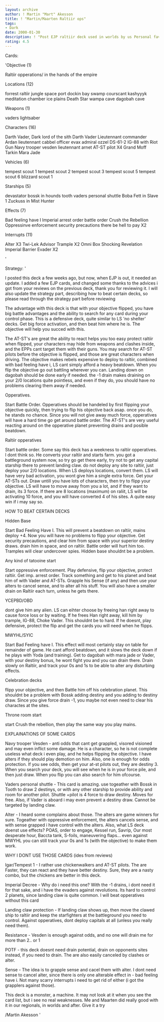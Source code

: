 ```yaml
---
layout: archive
author: ! Martin "Mart" Akesson
title: ! "Martin/Maarten Raltiir ops"
tags:
- Dark
date: 2000-01-30
description: ! "Post EJP raltiir deck used in worlds by us Personal favourite."
rating: 4.5
---
```

Cards: 

'Objective (1)

Raltiir opperations/ in the hands of the empire

Locations (12)

forrest
raltiir
jungle
space port dockin bay
swamp
courscant
kashyyyk
meditation chamber
ice plains
Death Star
wampa cave
dagobah cave

Weapons (1)

vaders lightsaber

Characters (16)

Darth Vader, Dark lord of the sith
Darth Vader
Lieutennant commander Ardan
lieutennant cabbel
officer evax
admiral ozzel
DS-61-2
IG-88 with Riot Gun
Navy trooper vesden
lieutennant arnet
AT-ST pilot X4
Grand Moff Tarkin
Mara Jade

Vehicles (6)

tempest scout 1
tempest scout 2
tempest scout 3
tempest scout 5
tempest scout 6
blizzard scout 1

Starships (5)

devastator
bossk in hounds tooth
vaders personal shuttle
Boba Fett in Slave 1
Zuckuss in Mist Hunter

Effects (7)

Bad feeling have I
Imperial arrest order
battle order
Crush the Rebellion
Oppressinve enforcement
security precautions
there be hell to pay X2

Interrupts (11)

Alter X3
Twi-Lek Advisor
Trample X2
Omni Box
Shocking Revelation
Imperial Barrier
Evader X2


'

Strategy: '

I posted this deck a few weeks ago, but now, when EJP is out, it needed an update. I added a few EJP cards, and changed some thanks to the advices i got from your reviews on the previous deck, thank you for reviewing it. I will also update the strategy part, describing how to beat certain decks, so please read through the strategy part before reviewing

The advantage with this deck is that with your objective flipped, you have big battle advantages and the ability to search for any card during your control phase. This is a defensive deck, quite similar to LS 'no shelter' decks. Get big force activation, and then beat him where he is. The objective will help you succed with this.

The AT-ST's are great the ability to react helps you too easy protect raltiir when flipped, your characters may hide from weapons and clashes inside, and the EPPs cant target them with their guns. You may search for AT-ST pilots before the objective is flipped, and those are great characters when driving. The objective makes rebels expensive to deploy to raltiir, combined with bad feeling have i, LS cant simply afford a heavy beatdown. When you flip the objective go out battling wherever you can. Landing down on dagobah should be done early if needed. the -1 drain makes draining on your 2/0 locations quite pointless, and even if they do, you should have no problems clearing them away if needed.

Opperatives.

Start Battle Order. Opperatives should be handeled by first flipping your objective quickly, then trying to flip his objective back asap. once you do, he stands no chance. Since you will not give away much force, opperatives will have a hard time go get around battle order. The AT-ST's are very useful reacting around on the opperative planet preventing drains and posible beatdown.

Raltiir opperatives

Start battle order. Some say this deck has a weekness to raltiir opperatives. I dont think so. He converts your raltiir and starts farm. you got a battleground system now, so try go get there early, try not to get any capital starship there to prevent landing claw. do not deploy any site to raltiir, just deploy your 2/0 locations. When LS deploys locations, convert them. LS will have very bad activation, you wont give him a single extra force. Get your AT-STs out. Draw untill you have lots of characters, then try to flipp your objective. LS will have to move away from you a lot, and if they want to drain, its 3 force. If there are 8 locations (maximum) on raliit, LS will be activating 10 force, and you will have converted 4 of his sites. A quite easy win if i may say so.

HOW TO BEAT CERTAIN DECKS

Hidden Base

Start Bad Feeling Have I. This will prevent a beatdown on raltiir, mains deploy +4. Now you will have no problems to flipp your objective. Get security precautions, and clear him from space with your superior destiny draws. drain him in space, and on raltiir. Battle order will hurt him too. Tramples will clear undercover spies. Hidden base shouldnt be a problem.

Any kind of tatooine start

Start oppressive enforcement. Play defensive, flip your objective, protect raltiir. Get imp. arrest order. Track something and get to his planet and beat him of with Vader and AT-STs. Grapple his Sense (if any) and then use your alters to cancel sense, and to alter all his stuff. You will also have a smaller drain on Raltiir each turn, unless he gets there.

YCEPBD/OBD

dont give him any alien. LS can eihter choose by freeing han right away to cause force loss or by waiting. If he frees Han right away, kill him by trample, IG-88, Choke Vader. This shouldnt be to hard. If he doesnt, play defensive, protect the flip and get the cards you will need when he flipps.

MWYHL/SYIC

Start Bad Feeling have I. This effect will most certainly stay on table for remainder of game. He cant afford beatdown, and it slows the deck down if he plays with Yoda (and training). Get to dagobah with mara jade or Vader, with your destiny bonus, he wont fight you and you can drain there. Drain slowly on Raltiir, and track your 0s and 1s to be able to alter any disturbing effects.

Celebration decks

flipp your objective, and then Battle him off his celebration planet. This shouldnt be a problem with Bossk adding destiny and you adding to destiny draw. Since you give force drain -1, you maybe not even need to clear his charactes at the sites.

Throne room start

start Crush the rebellion, then play the same way you play mains.

EXPLAINATIONS OF SOME CARDS

Navy trooper Vesden - anti odds that cant get grappled, visored visioned and may even inflict some damage. He is a character, so he is not complete useless what deck i even play, and he helps flipping the objective. I have alters if they should play demotion on him. Also, one is enough for odds protection. If you see odds, then get your at-st pilots out, they are destiny 3. When you search your deck, you will see when he is in your force pile, and then just draw. When you flip you can also search for him ofcourse.

Vaders personal shuttle - This card is amazing. use togeather with Bossk in Tooth to draw 2 destinys, or with any other starship to provide ability and room for another pilot. Shuttle +pilot is 4 force to draw destiny. Moves for free. Also, if Vader is aboard i may even prevent a destiny draw. Cannot be targeted by landing claw.

Alter - I heard some complains about those. The alters are game winners for sure. Togeather with oppressive enforcement, the alters cancels sense, and with sense grapped i have control with the alters. Also, what LS deck doenst use effects? POAS, order to engage, Kessel run, Savrip, Our most desperate hour, Baccta tank, S-foils, maneuvering flaps... even against MWYHL you can still track your 0s and 1s (with the objective) to make them work.

WHY I DONT USE THOSE CARDS (ides from reviews)

Igar/Tempest 1 - I rather use chickenwalkers and AT-ST pilots. The are Faster, they can react and they have better destiny. Sure, they are a nasty combo, but the chickens are better in this deck.

Imperial Decree - Why do i need this one? With the -1 drains, i dont need it for that sake, and i have the evaders against revolutions. Its hard to control 2 planets, since landing claw is quite common. I will beat opperatives without this card

Landing claw protection - If landing claw shows up, then move the clawed ship to raltiir and keep the starfighters at the battleground you need to control. Against opperatives, dont deploy capitals at all (unless you really need them).

Resistance - Vesden is enough against odds, and no one will drain me for more than 2.. or 1

POTF -	this deck doesnt need drain potential, drain on opponents sites instead, if you need to drain. The are also easily canceled by clashes or alter.

Sense - The idea is to grapple sense and cacel them with alter. I dont need sense to cancel alter, since there is only one alterable effect in - bad feeling have i. Not many scarry interrupts i need to get rid of either (i got the grapplers against those).



This deck is a monster, a machine. It may not look at it when you see the card list, but i see no real weaknesses. Me and Maarten did really good with it in our regionals, in worlds and after. Give it a try

/Martin Akesson
'